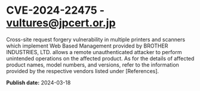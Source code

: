# CVE-2024-22475 - vultures@jpcert.or.jp

Cross-site request forgery vulnerability in multiple printers and scanners which implement Web Based Management provided by BROTHER INDUSTRIES, LTD. allows a remote unauthenticated attacker to perform unintended operations on the affected product. As for the details of affected product names, model numbers, and versions, refer to the information provided by the respective vendors listed under [References].

**Publish date:** 2024-03-18

